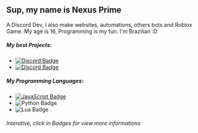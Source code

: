 ## Sup, my name is Nexus Prime

A Discord Dev, i also make websites, automations, others bots and Roblox Game.
My age is 16, Programming is my fun.
I'm Brazilian :D

##### My best Projects:
- [![Discord Badge](https://img.shields.io/badge/-%7C%20Deltha%20Ad-7289da?style=flat&logo=discord&logoColor=white&link=https://discord.gg/CD2afYzwc8)](https://discord.gg/CD2afYzwc8)
- [![Discord Badge](https://img.shields.io/badge/-%7C%20Servidor%20da%20Fhany-7289da?style=flat&logo=discord&logoColor=white&link=https://discord.gg/mCY9TZbP6S)](https://discord.gg/mCY9TZbP6S)

##### My Programming Languages:
- [![JavaScript Badge](https://img.shields.io/badge/-%7C%20JavaScript-yellow?style=flat&logo=javascript&logoColor=white&link)](https://github.com/XNexusPrimeX/XNexusPrimeX/blob/main/javascript.md)
- ![Python Badge](https://img.shields.io/badge/-%7C%20Python-blue?style=flat&logo=python&logoColor=white&link)
- ![Lua Badge](https://img.shields.io/badge/-%7C%20Lua-07006e?style=flat&logo=lua&logoColor=white&link)

###### Interative, click in Badges for view more informations
